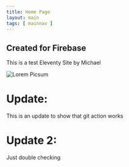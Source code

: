 ```yaml
---
title: Home Page
layout: main
tags: [ mainnav ]
---
```

## Created for Firebase

This is a test Eleventy Site by Michael

![Lorem Picsum](https://picsum.photos/200/300)
# Update:
This is an update to show that git action works
# Update 2:
Just double checking